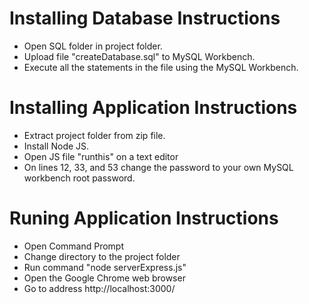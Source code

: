 # Installing Database Instructions

- Open SQL folder in project folder.
- Upload file "createDatabase.sql" to MySQL Workbench.
- Execute all the statements in the file using the MySQL Workbench.

# Installing Application Instructions 

- Extract project folder from zip file.
- Install Node JS.
- Open JS file "runthis" on a text editor
- On lines 12, 33, and 53 change the password to your own 
MySQL workbench root password. 

# Runing Application Instructions

- Open Command Prompt 
- Change directory to the project folder
- Run command "node serverExpress.js"
- Open the Google Chrome web browser
- Go to address http://localhost:3000/
